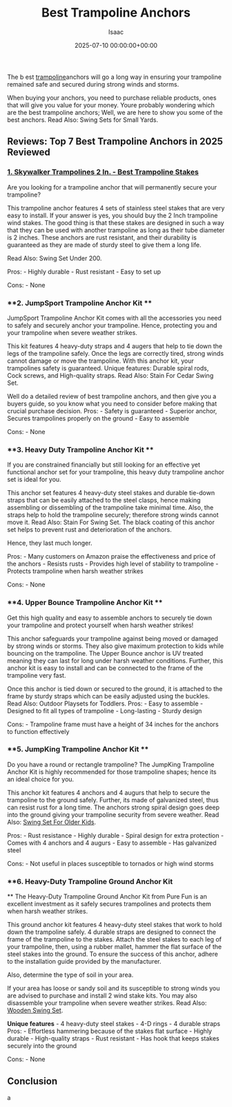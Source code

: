 ﻿---
title: Best Trampoline Anchors
description: The b est trampoline anchors will go a long way in ensuring your trampoline remained safe and secured during strong winds and storms. When buying your...
slug: /best-trampoline-anchors/
date: 2025-07-10 00:00:00+00:00
lastmod: 2025-07-10 00:00:00+03:00
author: Isaac
categories:
- Guide
tags:
- guide
- trampoline
- anchor
layout: post
---

The b est [trampoline](https://pestpolicy.com/are-trampolines-good-for-obese-people/)anchors will go a long way in ensuring your trampoline remained safe and secured during strong winds and storms.

When buying your anchors, you need to purchase reliable products, ones that will give you value for your money. Youre probably wondering which are the best trampoline anchors; Well, we are here to show you some of the best anchors. Read Also: Swing Sets for Small Yards.

##  **Reviews: Top 7 Best Trampoline Anchors in 2025 Reviewed**

###  [1. Skywalker Trampolines 2 In. - Best Trampoline Stakes](https://www.amazon.com/dp/B005I62R6G/?tag=p-policy-20)

Are you looking for a trampoline anchor that will permanently secure your trampoline?

This trampoline anchor features 4 sets of stainless steel stakes that are very easy to install. If your answer is yes, you should buy the 2 Inch trampoline wind stakes. The good thing is that these stakes are designed in such a way that they can be used with another trampoline as long as their tube diameter is 2 inches. These anchors are rust resistant, and their durability is guaranteed as they are made of sturdy steel to give them a long life.

Read Also: Swing Set Under 200.

Pros: - Highly durable - Rust resistant - Easy to set up

Cons: - None

###  **2. JumpSport Trampoline Anchor Kit **

JumpSport Trampoline Anchor Kit comes with all the accessories you need to safely and securely anchor your trampoline. Hence, protecting you and your trampoline when severe weather strikes.

This kit features 4 heavy-duty straps and 4 augers that help to tie down the legs of the trampoline safely. Once the legs are correctly tired, strong winds cannot damage or move the trampoline. With this anchor kit, your trampolines safety is guaranteed. Unique features: Durable spiral rods, Cock screws, and High-quality straps. Read Also: Stain For Cedar Swing Set.

Well do a detailed review of best trampoline anchors, and then give you a buyers guide, so you know what you need to consider before making that crucial purchase decision. Pros: - Safety is guaranteed - Superior anchor, Secures trampolines properly on the ground - Easy to assemble

Cons: - None

###  **3. Heavy Duty Trampoline Anchor Kit **

If you are constrained financially but still looking for an effective yet functional anchor set for your trampoline, this heavy duty trampoline anchor set is ideal for you.

This anchor set features 4 heavy-duty steel stakes and durable tie-down straps that can be easily attached to the steel clasps, hence making assembling or dissembling of the trampoline take minimal time. Also, the straps help to hold the trampoline securely; therefore strong winds cannot move it. Read Also: Stain For Swing Set. The black coating of this anchor set helps to prevent rust and deterioration of the anchors.

Hence, they last much longer.

Pros: - Many customers on Amazon praise the effectiveness and price of the anchors - Resists rusts - Provides high level of stability to trampoline - Protects trampoline when harsh weather strikes

Cons: - None

###  **4. Upper Bounce Trampoline Anchor Kit **

Get this high quality and easy to assemble anchors to securely tie down your trampoline and protect yourself when harsh weather strikes!

This anchor safeguards your trampoline against being moved or damaged by strong winds or storms. They also give maximum protection to kids while bouncing on the trampoline. The Upper Bounce anchor is UV treated meaning they can last for long under harsh weather conditions. Further, this anchor kit is easy to install and can be connected to the frame of the trampoline very fast.

Once this anchor is tied down or secured to the ground, it is attached to the frame by sturdy straps which can be easily adjusted using the buckles. Read Also: Outdoor Playsets for Toddlers. Pros: - Easy to assemble - Designed to fit all types of trampoline - Long-lasting - Sturdy design

Cons: - Trampoline frame must have a height of 34 inches for the anchors to function effectively

###  **5. JumpKing Trampoline Anchor Kit **

Do you have a round or rectangle trampoline? The JumpKing Trampoline Anchor Kit is highly recommended for those trampoline shapes; hence its an ideal choice for you.

This anchor kit features 4 anchors and 4 augurs that help to secure the trampoline to the ground safely. Further, its made of galvanized steel, thus can resist rust for a long time. The anchors strong spiral design goes deep into the ground giving your trampoline security from severe weather. Read Also: [Swing Set For Older Kids](https://pestpolicy.com/best-swing-set-for-older-kids/).

Pros: - Rust resistance - Highly durable - Spiral design for extra protection - Comes with 4 anchors and 4 augurs - Easy to assemble - Has galvanized steel

Cons: - Not useful in places susceptible to tornados or high wind storms

###  **6. Heavy-Duty Trampoline Ground Anchor Kit

** The Heavy-Duty Trampoline Ground Anchor Kit from Pure Fun is an excellent investment as it safely secures trampolines and protects them when harsh weather strikes.

This ground anchor kit features 4 heavy-duty steel stakes that work to hold down the trampoline safely. 4 durable straps are designed to connect the frame of the trampoline to the stakes. Attach the steel stakes to each leg of your trampoline, then, using a rubber mallet, hammer the flat surface of the steel stakes into the ground. To ensure the success of this anchor, adhere to the installation guide provided by the manufacturer.

Also, determine the type of soil in your area.

If your area has loose or sandy soil and its susceptible to strong winds you are advised to purchase and install 2 wind stake kits. You may also disassemble your trampoline when severe weather strikes. Read Also: [Wooden Swing Set](https://pestpolicy.com/best-wooden-swing-set-reviews/).

**Unique features** - 4 heavy-duty steel stakes - 4-D rings - 4 durable straps Pros: - Effortless hammering because of the stakes flat surface - Highly durable - High-quality straps - Rust resistant - Has hook that keeps stakes securely into the ground

Cons: - None

##  Conclusion

a

